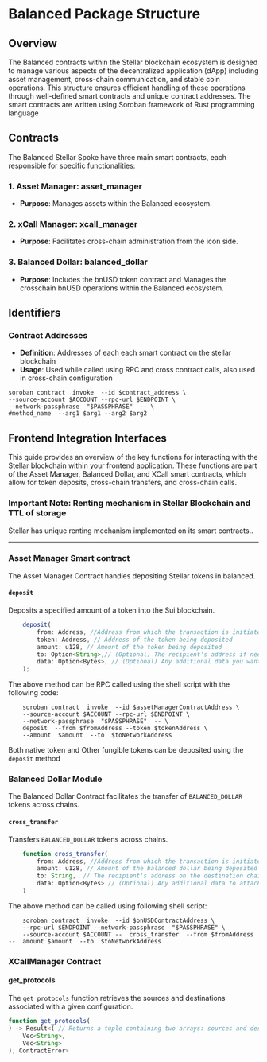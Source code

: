 
# Balanced Package Structure

## Overview

The Balanced contracts within the Stellar blockchain ecosystem is designed to manage various aspects of the decentralized application (dApp) including asset management, cross-chain communication, and stable coin operations. This structure ensures efficient handling of these operations through well-defined smart contracts and unique contract addresses. The smart contracts are written using Soroban framework of Rust programming language

## Contracts

The Balanced Stellar Spoke have three main smart contracts, each responsible for specific functionalities:

### 1. Asset Manager: asset_manager
- **Purpose**: Manages assets within the Balanced ecosystem.
  
### 2. xCall Manager: xcall_manager
- **Purpose**: Facilitates cross-chain administration from the icon side.

### 3. Balanced Dollar: balanced_dollar
- **Purpose**: Includes the bnUSD token contract and Manages the crosschain bnUSD operations within the Balanced ecosystem.

## Identifiers

### Contract Addresses
- **Definition**:  Addresses of each each smart contract on the stellar blockchain
- **Usage**: Used while called using RPC and cross contract calls, also used in cross-chain configuration

```shell
soroban contract  invoke  --id $contract_address \
--source-account $ACCOUNT --rpc-url $ENDPOINT \
--network-passphrase  "$PASSPHRASE"  -- \
#method_name  --arg1 $arg1 --arg2 $arg2
```

## Frontend Integration Interfaces

This guide provides an overview of the key functions for interacting with the Stellar blockchain within your frontend application. These functions are part of the Asset Manager, Balanced Dollar, and XCall smart contracts, which allow for token deposits, cross-chain transfers, and cross-chain calls.

### Important Note: Renting mechanism in Stellar Blockchain and TTL of storage

Stellar has unique renting mechanism implemented on its smart contracts..

---

### Asset Manager Smart contract

The Asset Manager Contract handles depositing Stellar tokens in balanced.

#### `deposit`

Deposits a specified amount of a token into the Sui blockchain.
``` typescript
	deposit(
		from: Address, //Address from which the transaction is initiated
		token: Address, // Address of the token being deposited
		amount: u128, // Amount of the token being deposited
		to: Option<String>,// (Optional) The recipient's address if needed.
		data: Option<Bytes>, // (Optional) Any additional data you want to attach to the deposit.
	);
```
The above method can be RPC called using the shell script with the following code: 
```shell 
	soroban contract  invoke  --id $assetManagerContractAddress \
	--source-account $ACCOUNT --rpc-url $ENDPOINT \
	--network-passphrase  "$PASSPHRASE"  -- \
	deposit  --from $fromAddress --token $tokenAddress \
	--amount  $amount  --to  $toNetworkAddress
```
Both native token and Other fungible tokens can be deposited using the `deposit` method

### Balanced Dollar Module

The Balanced Dollar Contract facilitates the transfer of `BALANCED_DOLLAR` tokens across chains.

#### `cross_transfer`

Transfers `BALANCED_DOLLAR` tokens across chains.
```typescript
	function cross_transfer(
		from: Address, //Address from which the transaction is initiated
		amount: u128, // Amount of the balanced dollar being deposited
		to: String,  // The recipient's address on the destination chain.
		data: Option<Bytes> // (Optional) Any additional data to attach to the transfer.
	)
```
The above method can be called using following shell script: 
```shell
	soroban contract  invoke  --id $bnUSDContractAddress \
	--rpc-url $ENDPOINT --network-passphrase  "$PASSPHRASE" \
	--source-account $ACCOUNT --  cross_transfer  --from $fromAddress --  amount $amount  --to  $toNetworkAddress
```

### XCallManager Contract

#### get_protocols
The `get_protocols` function retrieves the sources and destinations associated with a given configuration. 

```typescript
function get_protocols(
) -> Result<( // Returns a tuple containing two arrays: sources and destinations or error if occurred 
	Vec<String>, 
	Vec<String>
), ContractError>       
```